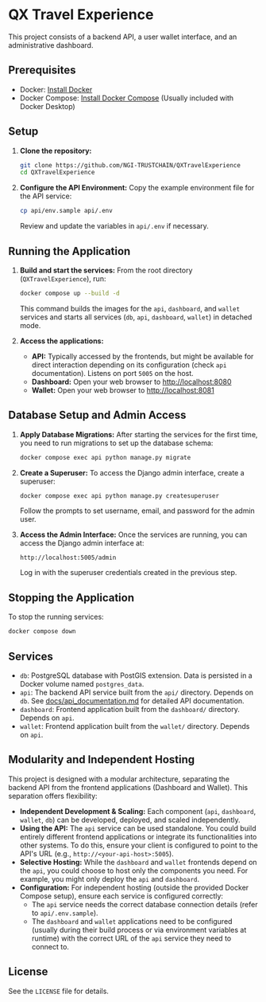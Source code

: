 # QX Travel Experience

This project consists of a backend API, a user wallet interface, and an administrative dashboard.

## Prerequisites

*   Docker: [Install Docker](https://docs.docker.com/get-docker/)
*   Docker Compose: [Install Docker Compose](https://docs.docker.com/compose/install/) (Usually included with Docker Desktop)

## Setup

1.  **Clone the repository:**
    ```bash
    git clone https://github.com/NGI-TRUSTCHAIN/QXTravelExperience
    cd QXTravelExperience
    ```

2.  **Configure the API Environment:**
    Copy the example environment file for the API service:
    ```bash
    cp api/env.sample api/.env
    ```
    Review and update the variables in `api/.env` if necessary.

## Running the Application

1.  **Build and start the services:**
    From the root directory (`QXTravelExperience`), run:
    ```bash
    docker compose up --build -d
    ```
    This command builds the images for the `api`, `dashboard`, and `wallet` services and starts all services (`db`, `api`, `dashboard`, `wallet`) in detached mode.

2.  **Access the applications:**
    *   **API:** Typically accessed by the frontends, but might be available for direct interaction depending on its configuration (check `api` documentation). Listens on port `5005` on the host.
    *   **Dashboard:** Open your web browser to [http://localhost:8080](http://localhost:8080)
    *   **Wallet:** Open your web browser to [http://localhost:8081](http://localhost:8081)

## Database Setup and Admin Access

1.  **Apply Database Migrations:**
    After starting the services for the first time, you need to run migrations to set up the database schema:
    ```bash
    docker compose exec api python manage.py migrate
    ```

2.  **Create a Superuser:**
    To access the Django admin interface, create a superuser:
    ```bash
    docker compose exec api python manage.py createsuperuser
    ```
    Follow the prompts to set username, email, and password for the admin user.

3.  **Access the Admin Interface:**
    Once the services are running, you can access the Django admin interface at:
    ```
    http://localhost:5005/admin
    ```
    Log in with the superuser credentials created in the previous step.

## Stopping the Application

To stop the running services:
```bash
docker compose down
```

## Services

*   `db`: PostgreSQL database with PostGIS extension. Data is persisted in a Docker volume named `postgres_data`.
*   `api`: The backend API service built from the `api/` directory. Depends on `db`. See [docs/api_documentation.md](docs/api_documentation.md) for detailed API documentation.
*   `dashboard`: Frontend application built from the `dashboard/` directory. Depends on `api`.
*   `wallet`: Frontend application built from the `wallet/` directory. Depends on `api`.

## Modularity and Independent Hosting

This project is designed with a modular architecture, separating the backend API from the frontend applications (Dashboard and Wallet). This separation offers flexibility:

*   **Independent Development & Scaling:** Each component (`api`, `dashboard`, `wallet`, `db`) can be developed, deployed, and scaled independently.
*   **Using the API:** The `api` service can be used standalone. You could build entirely different frontend applications or integrate its functionalities into other systems. To do this, ensure your client is configured to point to the API's URL (e.g., `http://<your-api-host>:5005`).
*   **Selective Hosting:** While the `dashboard` and `wallet` frontends depend on the `api`, you could choose to host only the components you need. For example, you might only deploy the `api` and `dashboard`.
*   **Configuration:** For independent hosting (outside the provided Docker Compose setup), ensure each service is configured correctly:
    *   The `api` service needs the correct database connection details (refer to `api/.env.sample`).
    *   The `dashboard` and `wallet` applications need to be configured (usually during their build process or via environment variables at runtime) with the correct URL of the `api` service they need to connect to.

## License

See the `LICENSE` file for details. 